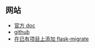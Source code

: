 
## 网站

- [官方 doc](https://flask-migrate.readthedocs.io/en/latest)
- [github](https://github.com/miguelgrinberg/flask-migrate)
- [在已有项目上添加 flask-migrate](https://blog.miguelgrinberg.com/post/how-to-add-flask-migrate-to-an-existing-project)
